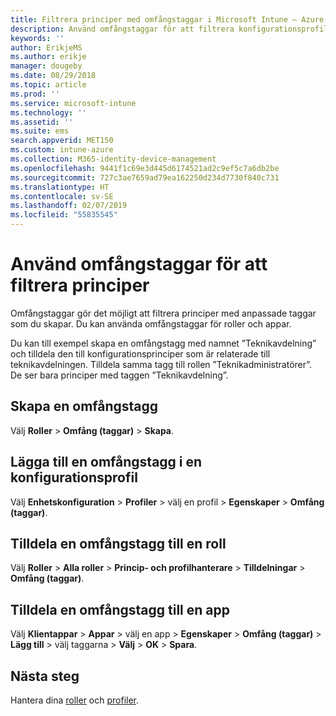```yaml
---
title: Filtrera principer med omfångstaggar i Microsoft Intune – Azure | Microsoft Docs
description: Använd omfångstaggar för att filtrera konfigurationsprofiler för specifika roller.
keywords: ''
author: ErikjeMS
ms.author: erikje
manager: dougeby
ms.date: 08/29/2018
ms.topic: article
ms.prod: ''
ms.service: microsoft-intune
ms.technology: ''
ms.assetid: ''
ms.suite: ems
search.appverid: MET150
ms.custom: intune-azure
ms.collection: M365-identity-device-management
ms.openlocfilehash: 9441f1c69e3d445d6174521ad2c9ef5c7a6db2be
ms.sourcegitcommit: 727c3ae7659ad79ea162250d234d7730f840c731
ms.translationtype: HT
ms.contentlocale: sv-SE
ms.lasthandoff: 02/07/2019
ms.locfileid: "55835545"
---
```

# <a name="use-scope-tags-to-filter-policies"></a>Använd omfångstaggar för att filtrera principer

Omfångstaggar gör det möjligt att filtrera principer med anpassade taggar som du skapar. Du kan använda omfångstaggar för roller och appar.

Du kan till exempel skapa en omfångstagg med namnet ”Teknikavdelning” och tilldela den till konfigurationsprinciper som är relaterade till teknikavdelningen. Tilldela samma tagg till rollen ”Teknikadministratörer”. De ser bara principer med taggen ”Teknikavdelning”.

## <a name="to-create-a-scope-tag"></a>Skapa en omfångstagg

Välj **Roller** > **Omfång (taggar)** > **Skapa**.

## <a name="to-add-a-scope-tag-to-a-configuration-profile"></a>Lägga till en omfångstagg i en konfigurationsprofil

Välj **Enhetskonfiguration** > **Profiler** > välj en profil > **Egenskaper** > **Omfång (taggar)**.

## <a name="to-assign-a-scope-tag-to-a-role"></a>Tilldela en omfångstagg till en roll

Välj **Roller** > **Alla roller** > **Princip- och profilhanterare** > **Tilldelningar** > **Omfång (taggar)**.

## <a name="to-assign-a-scope-tag-to-an-app"></a>Tilldela en omfångstagg till en app

Välj **Klientappar** > **Appar** > välj en app > **Egenskaper** > **Omfång (taggar)** > **Lägg till** > välj taggarna > **Välj** > **OK** > **Spara**.


## <a name="next-steps"></a>Nästa steg

Hantera dina [roller](role-based-access-control.md) och [profiler](device-profile-assign.md).

